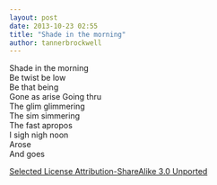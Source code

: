 ```yaml
---
layout: post
date: 2013-10-23 02:55
title: "Shade in the morning"
author: tannerbrockwell
---
```


Shade in the morning  
Be twist be low  
Be that being  
Gone as arise 
Going thru  
The glim glimmering  
The sim simmering  
The fast apropos  
I sigh nigh noon  
Arose  
And goes  


[Selected License
Attribution-ShareAlike 3.0 Unported](http://creativecommons.org/licenses/by-sa/3.0/deed.en_US)